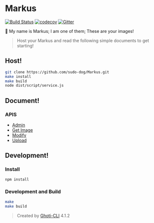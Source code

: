 # Markus

[![Build Status](https://travis-ci.org/sudo-dog/Markus.svg?branch=master)](https://travis-ci.org/sudo-dog/Markus)
[![codecov](https://codecov.io/gh/sudo-dog/Markus/branch/master/graph/badge.svg)](https://codecov.io/gh/sudo-dog/Markus)
[![Gitter](https://badges.gitter.im/WMXPY/Markus.svg)](https://gitter.im/Markus?utm_source=badge&utm_medium=badge&utm_campaign=pr-badge)

:rainbow: My name is Markus; I am one of them; These are your images!

> Host your Markus and read the following simple documents to get starting!

## Host!

```bash
git clone https://github.com/sudo-dog/Markus.git
make install
make build
node dist/script/service.js
```

## Document!

### APIS

-   [Admin](https://github.com/sudo-dog/Markus/wiki/Admin-Testing-API)
-   [Get Image](https://github.com/sudo-dog/Markus/wiki/Get-Image-API)
-   [Modify](https://github.com/sudo-dog/Markus/wiki/Modify-Image-API)
-   [Upload](https://github.com/sudo-dog/Markus/wiki/Upload-Image-API)

## Development!

### Install

```bash
npm install
```

### Development and Build

```bash
make
make build
```

> Created by [Ghoti-CLI](https://github.com/WMXPY/Ghoti-CLI/) 4.1.2
